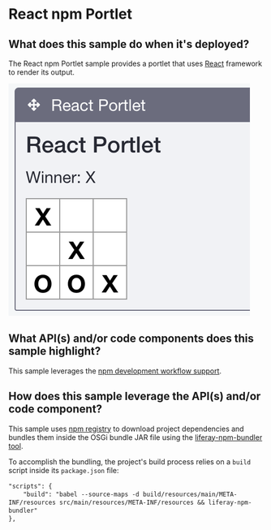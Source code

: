 # React npm Portlet

## What does this sample do when it's deployed?

The React npm Portlet sample provides a portlet that uses
[React](https://reactjs.org/) framework to render its output.

![Screenshot of React npm Portlet](../../../../images/react-npm-sample.png)

## What API(s) and/or code components does this sample highlight?

This sample leverages the
[npm development workflow support](https://dev.liferay.com/develop/tutorials/-/knowledge_base/7-0/introduction).

## How does this sample leverage the API(s) and/or code component?

This sample uses [npm registry](https://www.npmjs.com/) to download project
dependencies and bundles them inside the OSGi bundle JAR file using the
[liferay-npm-bundler tool](https://github.com/liferay/liferay-npm-build-tools/tree/master/packages/liferay-npm-bundler).

To accomplish the bundling, the project's build process relies on a `build`
script inside its `package.json` file:

    "scripts": {
        "build": "babel --source-maps -d build/resources/main/META-INF/resources src/main/resources/META-INF/resources && liferay-npm-bundler"
    },
